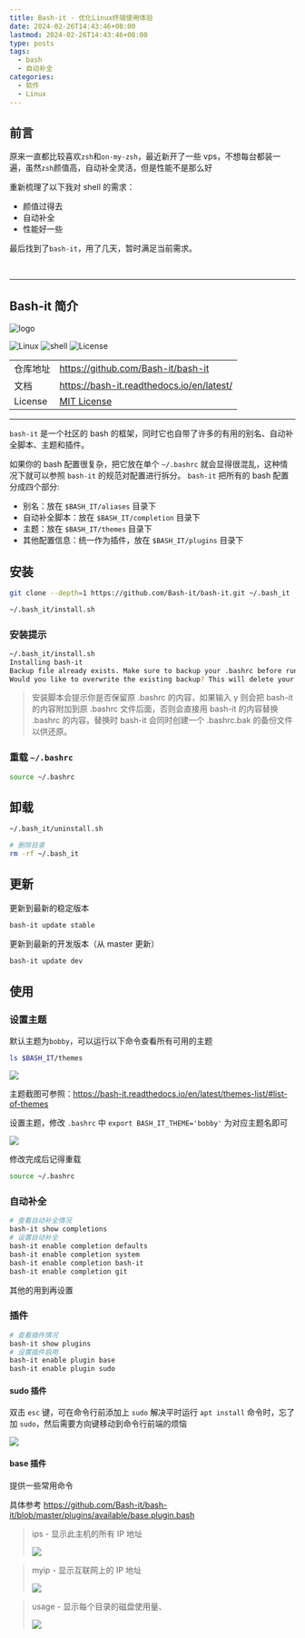 ```yaml
---
title: Bash-it - 优化Linux终端使用体验
date: 2024-02-26T14:43:46+08:00
lastmod: 2024-02-26T14:43:46+08:00
type: posts
tags:
  - bash
  - 自动补全
categories:
  - 软件
  - Linux
---
```


## 前言

原来一直都比较喜欢`zsh`和`on-my-zsh`，最近新开了一些 vps，不想每台都装一遍，虽然`zsh`颜值高，自动补全灵活，但是性能不是那么好

重新梳理了以下我对 shell 的需求：

- 颜值过得去
- 自动补全
- 性能好一些

最后找到了`bash-it`，用了几天，暂时满足当前需求。

</br>

---

## Bash-it 简介

![logo][logo-img]

![Linux][linux-img]
![shell][shell-img]
![License][license-img]

|          |                                             |
| -------- | ------------------------------------------- |
| 仓库地址 | <https://github.com/Bash-it/bash-it>        |
| 文档     | <https://bash-it.readthedocs.io/en/latest/> |
| License  | [MIT License][license-url]                  |

[logo-img]: https://github.com/Bash-it/media/raw/master/media/Bash-it.png
[linux-img]: https://img.shields.io/badge/Linux-black?logo=linux&logoColor=FCC624
[shell-img]: https://img.shields.io/badge/Shell-Bash-blue
[license-img]: https://img.shields.io/github/license/Bash-it/bash-it
[license-url]: https://github.com/Bash-it/bash-it/blob/master/LICENSE

---

`bash-it` 是一个社区的 bash 的框架，同时它也自带了许多的有用的别名、自动补全脚本、主题和插件。

如果你的 bash 配置很复杂，把它放在单个 `~/.bashrc` 就会显得很混乱，这种情况下就可以参照 `bash-it` 的规范对配置进行拆分。 `bash-it` 把所有的 bash 配置分成四个部分:

- 别名：放在 `$BASH_IT/aliases` 目录下
- 自动补全脚本：放在 `$BASH_IT/completion` 目录下
- 主题：放在 `$BASH_IT/themes` 目录下
- 其他配置信息：统一作为插件，放在 `$BASH_IT/plugins` 目录下

## 安装

```bash
git clone --depth=1 https://github.com/Bash-it/bash-it.git ~/.bash_it

~/.bash_it/install.sh
```

### 安装提示

```bash
~/.bash_it/install.sh
Installing bash-it
Backup file already exists. Make sure to backup your .bashrc before running this installation.
Would you like to overwrite the existing backup? This will delete your existing backup file (/root/.bashrc.bak) [y/N]
```

> 安装脚本会提示你是否保留原 .bashrc 的内容，如果输入 y 则会把 bash-it 的内容附加到原 .bashrc 文件后面，否则会直接用 bash-it 的内容替换 .bashrc 的内容。替换时 bash-it 会同时创建一个 .bashrc.bak 的备份文件以供还原。

### 重载 `~/.bashrc`

```bash
source ~/.bashrc
```

## 卸载

```bash
~/.bash_it/uninstall.sh

# 删除目录
rm -rf ~/.bash_it
```

## 更新

更新到最新的稳定版本

```bash
bash-it update stable
```

更新到最新的开发版本（从 master 更新）

```bash
bash-it update dev
```

## 使用

### 设置主题

默认主题为`bobby`，可以运行以下命令查看所有可用的主题

```bash
ls $BASH_IT/themes
```

![](./bash-it-01.png)

主题截图可参照：<https://bash-it.readthedocs.io/en/latest/themes-list/#list-of-themes>

设置主题，修改 `.bashrc` 中 `export BASH_IT_THEME='bobby'` 为对应主题名即可

![](./bash-it-02.png)

修改完成后记得重载

```bash
source ~/.bashrc
```

### 自动补全

```bash
# 查看自动补全情况
bash-it show completions
# 设置自动补全
bash-it enable completion defaults
bash-it enable completion system
bash-it enable completion bash-it
bash-it enable completion git
```

其他的用到再设置

### 插件

```bash
# 查看插件情况
bash-it show plugins
# 设置插件启用
bash-it enable plugin base
bash-it enable plugin sudo
```

#### sudo 插件

双击 `esc` 键，可在命令行前添加上 `sudo`
解决平时运行 `apt install` 命令时，忘了加 `sudo`，然后需要方向键移动到命令行前端的烦恼

![](bash-it-03.gif)

#### base 插件

提供一些常用命令

具体参考 <https://github.com/Bash-it/bash-it/blob/master/plugins/available/base.plugin.bash>

> ips - 显示此主机的所有 IP 地址
>
> ![](./bash-it-04.png)

> myip - 显示互联网上的 IP 地址
>
> ![](./bash-it-05.png)

> usage - 显示每个目录的磁盘使用量、
>
> ![](./bash-it-06.png)
